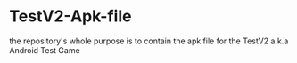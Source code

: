 # TestV2-Apk-file
the repository's whole purpose is to contain the apk file for the TestV2 a.k.a Android Test Game
